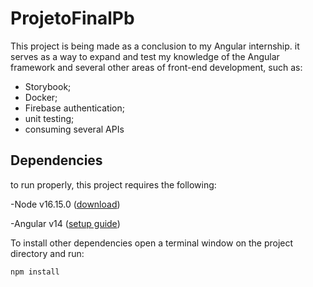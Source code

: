# ProjetoFinalPb

This project is being made as a conclusion to my Angular internship. it serves as a way to expand and test my knowledge of the Angular framework and several other areas of front-end development, such as:

  - Storybook;
  - Docker;
  - Firebase authentication;
  - unit testing;
  - consuming several APIs

## Dependencies

to run properly, this project requires the following:

  -Node v16.15.0 ([download](https://nodejs.org/dist/v16.16.0/node-v16.16.0-x64.msi))
  
  -Angular v14 ([setup guide](https://angular.io/guide/setup-local))

To install other dependencies open a terminal window on the project directory and run:

```
npm install
```
